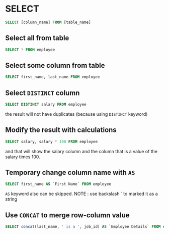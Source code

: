 # SELECT
```sql
SELECT [column_name] FROM [table_name]
```

## Select all from table
```sql
SELECT * FROM employee
```

## Select some column from table
```sql
SELECT first_name, last_name FROM employee
```

## Select `DISTINCT` column
```sql
SELECT DISTINCT salary FROM employee
```

the result will not have duplicates (because using `DISTINCT` keyword)

## Modify the result with calculations
```sql
SELECT salary, salary * 100 FROM employee
```

and that will show the salary column and the column that is a value of the salary times 100.

## Temporary change column name with `AS`
```sql
SELECT first_name AS `First Name` FROM employee
```

`AS` keyword also can be skipped.
NOTE : use backslash \` to marked it as a string


## Use `CONCAT` to merge row-column value
```sql
SELECT concat(last_name, ' is a ', job_id) AS `Employee Details` FROM employee
```
